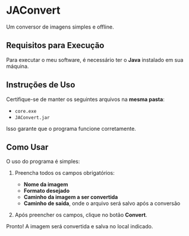 # JAConvert
Um conversor de imagens simples e offline.

## Requisitos para Execução

Para executar o meu software, é necessário ter o **Java** instalado em sua máquina.

## Instruções de Uso

Certifique-se de manter os seguintes arquivos na **mesma pasta**:

- `core.exe`
- `JAConvert.jar`

Isso garante que o programa funcione corretamente.

## Como Usar

O uso do programa é simples:

1. Preencha todos os campos obrigatórios:
   - **Nome da imagem**
   - **Formato desejado**
   - **Caminho da imagem a ser convertida**
   - **Caminho de saída**, onde o arquivo será salvo após a conversão

2. Após preencher os campos, clique no botão **Convert**.

Pronto! A imagem será convertida e salva no local indicado.
